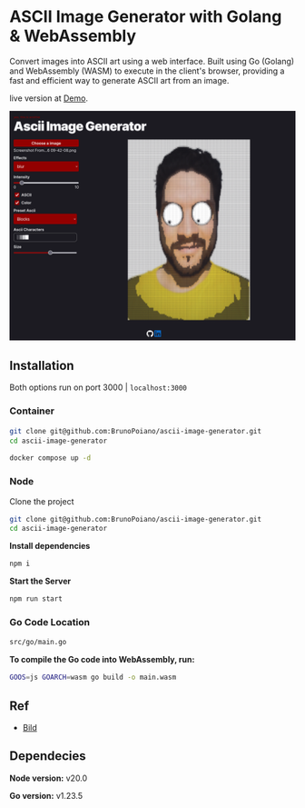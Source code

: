 # ASCII Image Generator with Golang & WebAssembly

Convert images into ASCII art using a web interface. Built using Go (Golang) and WebAssembly (WASM) to execute in the client's browser, providing a fast and efficient way to generate ASCII art from an image.

live version at [Demo](ascii-image-generator-two.vercel.app/).

![Screenshot of the App.](/src/assets/demo.png)

## Installation

Both options run on port 3000 | `localhost:3000`

### Container
```bash
git clone git@github.com:BrunoPoiano/ascii-image-generator.git
cd ascii-image-generator
```
```bash
docker compose up -d 
```

### Node
Clone the project

```bash
git clone git@github.com:BrunoPoiano/ascii-image-generator.git
cd ascii-image-generator
```

**Install dependencies**
```bash
npm i
```
**Start the Server**
```bash
npm run start
```

### Go Code Location

```bash
src/go/main.go
```

**To compile the Go code into WebAssembly, run:**
```bash
GOOS=js GOARCH=wasm go build -o main.wasm
```


## Ref
 - [Bild](https://github.com/anthonynsimon/bild)

## Dependecies
**Node version:** v20.0

**Go version:** v1.23.5 


